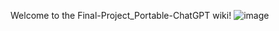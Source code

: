 Welcome to the Final-Project_Portable-ChatGPT wiki!
![image](https://github.com/chang0630/Final-Project_Portable-ChatGPT/assets/162575237/a9c55e51-6e9f-4a6f-996c-e04e5ad3a9dd)
